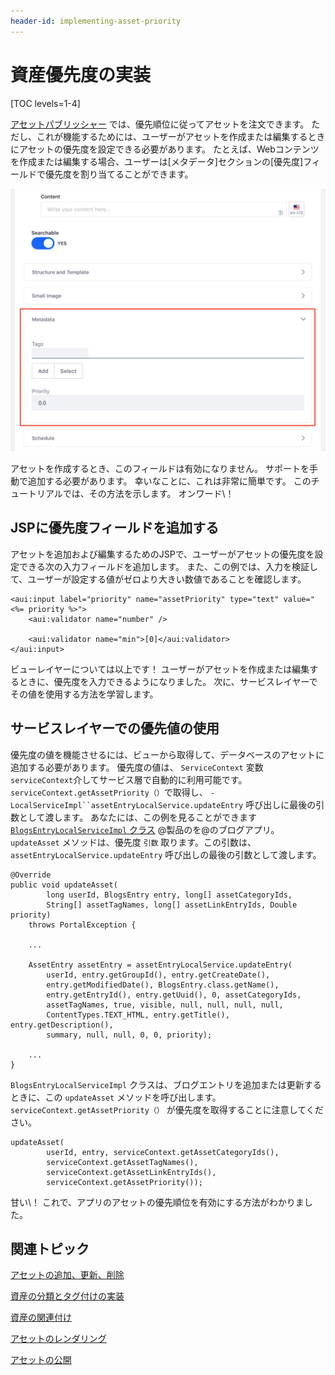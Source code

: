```yaml
---
header-id: implementing-asset-priority
---
```


# 資産優先度の実装

[TOC levels=1-4]

[アセットパブリッシャー](/docs/7-1/user/-/knowledge_base/u/publishing-assets) では、優先順位に従ってアセットを注文できます。 ただし、これが機能するためには、ユーザーがアセットを作成または編集するときにアセットの優先度を設定できる必要があります。 たとえば、Webコンテンツを作成または編集する場合、ユーザーは[メタデータ]セクションの[優先度]フィールドで優先度を割り当てることができます。

![図1：優先度フィールドでは、ユーザーがアセットの優先度を設定できます。](../../images/web-content-categorization.png)

アセットを作成するとき、このフィールドは有効になりません。 サポートを手動で追加する必要があります。 幸いなことに、これは非常に簡単です。 このチュートリアルでは、その方法を示します。 オンワード\！

## JSPに優先度フィールドを追加する

アセットを追加および編集するためのJSPで、ユーザーがアセットの優先度を設定できる次の入力フィールドを追加します。 また、この例では、入力を検証して、ユーザーが設定する値がゼロより大きい数値であることを確認します。

    <aui:input label="priority" name="assetPriority" type="text" value="<%= priority %>">
        <aui:validator name="number" />
    
        <aui:validator name="min">[0]</aui:validator>
    </aui:input>

ビューレイヤーについては以上です！ ユーザーがアセットを作成または編集するときに、優先度を入力できるようになりました。 次に、サービスレイヤーでその値を使用する方法を学習します。

## サービスレイヤーでの優先値の使用

優先度の値を機能させるには、ビューから取得して、データベースのアセットに追加する必要があります。 優先度の値は、 `ServiceContext` 変数 `serviceContext`介してサービス層で自動的に利用可能です。 `serviceContext.getAssetPriority（）`で取得し、 `-LocalServiceImpl``assetEntryLocalService.updateEntry` 呼び出しに最後の引数として渡します。 あなたには、この例を見ることができます [ `BlogsEntryLocalServiceImpl` クラス](https://github.com/liferay/liferay-portal/blob/master/modules/apps/blogs/blogs-service/src/main/java/com/liferay/blogs/service/impl/BlogsEntryLocalServiceImpl.java) @製品のを@のブログアプリ。 `updateAsset` メソッドは、優先度 `引数` 取ります。この引数は、 `assetEntryLocalService.updateEntry` 呼び出しの最後の引数として渡します。

    @Override
    public void updateAsset(
            long userId, BlogsEntry entry, long[] assetCategoryIds,
            String[] assetTagNames, long[] assetLinkEntryIds, Double priority)
        throws PortalException {
    
        ...
    
        AssetEntry assetEntry = assetEntryLocalService.updateEntry(
            userId, entry.getGroupId(), entry.getCreateDate(),
            entry.getModifiedDate(), BlogsEntry.class.getName(),
            entry.getEntryId(), entry.getUuid(), 0, assetCategoryIds,
            assetTagNames, true, visible, null, null, null, null,
            ContentTypes.TEXT_HTML, entry.getTitle(), entry.getDescription(),
            summary, null, null, 0, 0, priority);
    
        ...
    }

`BlogsEntryLocalServiceImpl` クラスは、ブログエントリを追加または更新するときに、この `updateAsset` メソッドを呼び出します。 `serviceContext.getAssetPriority（）` が優先度を取得することに注意してください。

    updateAsset(
            userId, entry, serviceContext.getAssetCategoryIds(),
            serviceContext.getAssetTagNames(),
            serviceContext.getAssetLinkEntryIds(),
            serviceContext.getAssetPriority());

甘い\！ これで、アプリのアセットの優先順位を有効にする方法がわかりました。

## 関連トピック

[アセットの追加、更新、削除](/docs/7-1/tutorials/-/knowledge_base/t/adding-updating-and-deleting-assets)

[資産の分類とタグ付けの実装](/docs/7-1/tutorials/-/knowledge_base/t/implementing-asset-categorization-and-tagging)

[資産の関連付け](/docs/7-1/tutorials/-/knowledge_base/t/relating-assets)

[アセットのレンダリング](/docs/7-1/tutorials/-/knowledge_base/t/rendering-an-asset)

[アセットの公開](/docs/7-1/user/-/knowledge_base/u/publishing-assets)
